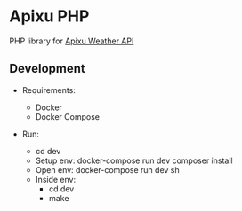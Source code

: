 # Apixu PHP

PHP library for [Apixu Weather API](https://www.apixu.com/api.aspx)

## Development

* Requirements:
    * Docker
    * Docker Compose

* Run:
    * cd dev
    * Setup env: docker-compose run dev composer install
    * Open env: docker-compose run dev sh
    * Inside env:
        * cd dev
        * make
